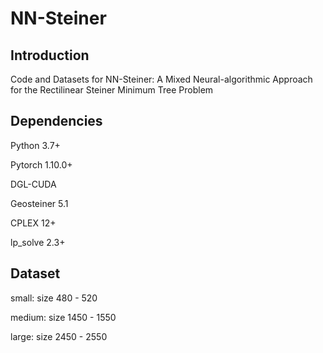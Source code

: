 # NN-Steiner

Introduction
------
Code and Datasets for NN-Steiner: A Mixed Neural-algorithmic Approach for the Rectilinear Steiner Minimum Tree Problem


Dependencies
------

Python 3.7+

Pytorch 1.10.0+

DGL-CUDA

Geosteiner 5.1

CPLEX 12+

lp_solve 2.3+


Dataset
------
small: size 480 - 520

medium: size 1450 - 1550

large: size 2450 - 2550
